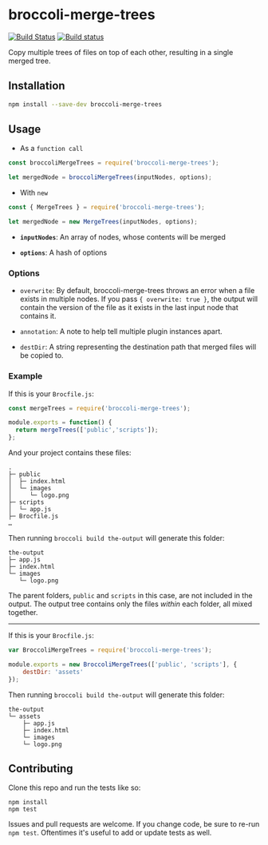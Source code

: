 # broccoli-merge-trees

[![Build Status](https://travis-ci.org/broccolijs/broccoli-merge-trees.svg?branch=master)](https://travis-ci.org/broccolijs/broccoli-merge-trees)
[![Build status](https://ci.appveyor.com/api/projects/status/9fkvegf4qbvfsg5v?svg=true)](https://ci.appveyor.com/project/embercli/broccoli-merge-trees)

Copy multiple trees of files on top of each other, resulting in a single merged tree.

## Installation

```bash
npm install --save-dev broccoli-merge-trees
```

## Usage

* As a `function call`
```js
const broccoliMergeTrees = require('broccoli-merge-trees');

let mergedNode = broccoliMergeTrees(inputNodes, options);
```

* With `new`
```js
const { MergeTrees } = require('broccoli-merge-trees');

let mergedNode = new MergeTrees(inputNodes, options);
```

* **`inputNodes`**: An array of nodes, whose contents will be merged

* **`options`**: A hash of options

### Options

* `overwrite`: By default, broccoli-merge-trees throws an error when a file
  exists in multiple nodes. If you pass `{ overwrite: true }`, the output
  will contain the version of the file as it exists in the last input
  node that contains it.

* `annotation`: A note to help tell multiple plugin instances apart.

* `destDir`: A string representing the destination path that merged files will be copied to.

### Example

If this is your `Brocfile.js`:

```js
const mergeTrees = require('broccoli-merge-trees');

module.exports = function() {
  return mergeTrees(['public','scripts']);
};
```

And your project contains these files:

    .
    ├─ public
    │  ├─ index.html
    │  └─ images
    │     └─ logo.png
    ├─ scripts
    │  └─ app.js
    ├─ Brocfile.js
    …

Then running `broccoli build the-output` will generate this folder:

    the-output
    ├─ app.js
    ├─ index.html
    └─ images
       └─ logo.png

The parent folders, `public` and `scripts` in this case, are not included in the output. The output tree contains only the files *within* each folder, all mixed together.

------

If this is your `Brocfile.js`:

```js
var BroccoliMergeTrees = require('broccoli-merge-trees');

module.exports = new BroccoliMergeTrees(['public', 'scripts'], {
    destDir: 'assets'
});
```
Then running `broccoli build the-output` will generate this folder:

    the-output
    └─ assets
        ├─ app.js
        ├─ index.html
        └─ images
        └─ logo.png

## Contributing

Clone this repo and run the tests like so:

```
npm install
npm test
```

Issues and pull requests are welcome. If you change code, be sure to re-run
`npm test`. Oftentimes it's useful to add or update tests as well.
